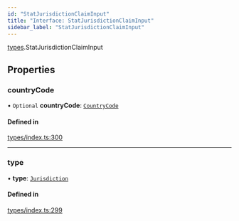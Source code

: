 ```yaml
---
id: "StatJurisdictionClaimInput"
title: "Interface: StatJurisdictionClaimInput"
sidebar_label: "StatJurisdictionClaimInput"
---
```


[types](../../../modules/Types/Types.md).StatJurisdictionClaimInput

## Properties

### countryCode

• `Optional` **countryCode**: [`CountryCode`](../../../enums/Generated/Types/CountryCode/CountryCode.md)

#### Defined in

[types/index.ts:300](https://github.com/PolymeshAssociation/polymesh-sdk/blob/de58d40fd/src/types/index.ts#L300)

___

### type

• **type**: [`Jurisdiction`](../../../enums/Types/ClaimType/ClaimType.md#jurisdiction)

#### Defined in

[types/index.ts:299](https://github.com/PolymeshAssociation/polymesh-sdk/blob/de58d40fd/src/types/index.ts#L299)

